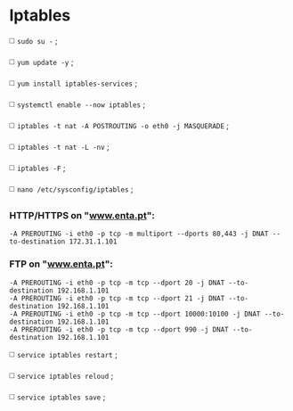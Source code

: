 # Iptables

◻️ `sudo su -` ;

◻️ `yum update -y` ;

◻️ `yum install iptables-services` ; 

◻️ `systemctl enable --now iptables` ;

◻️ `iptables -t nat -A POSTROUTING -o eth0 -j MASQUERADE` ;

◻️ `iptables -t nat -L -nv` ;

◻️ `iptables -F` ;

◻️ `nano /etc/sysconfig/iptables` ;

### HTTP/HTTPS on "www.enta.pt":
```
-A PREROUTING -i eth0 -p tcp -m multiport --dports 80,443 -j DNAT --to-destination 172.31.1.101
```
### FTP on "www.enta.pt":
```
-A PREROUTING -i eth0 -p tcp -m tcp --dport 20 -j DNAT --to-destination 192.168.1.101
-A PREROUTING -i eth0 -p tcp -m tcp --dport 21 -j DNAT --to-destination 192.168.1.101
-A PREROUTING -i eth0 -p tcp -m tcp --dport 10000:10100 -j DNAT --to-destination 192.168.1.101
-A PREROUTING -i eth0 -p tcp -m tcp --dport 990 -j DNAT --to-destination 192.168.1.101
```

◻️ `service iptables restart` ;

◻️ `service iptables reloud` ;

◻️ `service iptables save` ;
